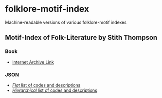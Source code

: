 # folklore-motif-index
Machine-readable versions of various folklore-motif indexes

## Motif-Index of Folk-Literature by Stith Thompson
### Book
- [Internet Archive Link](https://archive.org/details/Thompson2016MotifIndex)
### JSON
- [_Flat_ list of codes and descriptions](thompson-2016-motif-index-flat.json)
- [_Hierarchical_ list of codes and descriptions](thompson-2016-motif-index-hierarchical.json)
